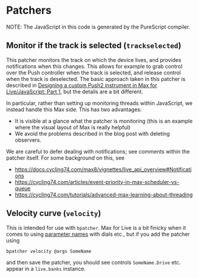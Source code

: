 # Patchers

NOTE: The JavaScript in this code is generated by the PureScript compiler.

## Monitor if the track is selected (`trackselected`)

This patcher monitors the track on which the device lives, and provides
notifications when this changes. This allows for example to grab control
over the Push controller when the track is selected, and release control when
the track is deselected. The basic approach taken in this patcher is
described in
[Designing a custom Push2 instrument in Max for Live/JavaScript: Part 1][trichords1],
but the details are a bit different.

In particular, rather than setting up monitoring threads within JavaScript,
we instead handle this Max side. This has two advantages:

* It is visible at a glance what the patcher is monitoring
  (this is an example where the visual layout of Max is really helpful)
* We avoid the problems described in the blog post with deleting observers.

We are careful to defer dealing with notifications; see comments within the
patcher itself. For some background on this, see

* https://docs.cycling74.com/max8/vignettes/live_api_overview#Notifications
* https://cycling74.com/articles/event-priority-in-max-scheduler-vs-queue
* https://cycling74.com/tutorials/advanced-max-learning-about-threading

## Velocity curve (`velocity`)

This is intended for use with `bpatcher`. Max for Live is a bit finicky when
it comes to using [parameter names][hashvars] with dials etc., but if you add the patcher
using

```
bpatcher velocity @args SomeName
```

and then save the patcher, you should see controls `SomeName.Drive` etc.
appear in a `live.banks` instance.

[hashvars]: https://docs.cycling74.com/max8/vignettes/dollar_sign_and_pound_sign
[trichords1]: http://edsko.net/2020/12/26/trichords-part1/
